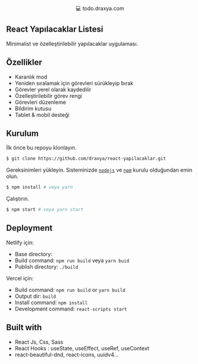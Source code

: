 
<p align="center">
  <p align="center">💻 todo.draxya.com</p>
</p>

## React Yapılacaklar Listesi

Minimalist ve özelleştirilebilir yapılacaklar uygulaması.

## Özellikler

- Karanlık mod
- Yeniden sıralamak için görevleri sürükleyip bırak
- Görevler yerel olarak kaydedilir
- Özelleştirilebilir görev rengi
- Görevleri düzenleme
- Bildirim kutusu
- Tablet & mobil desteği

## Kurulum

İlk önce bu repoyu klonlayın.
```bash
$ git clone https://github.com/draxya/react-yapilacaklar.git
```

Gereksinimleri yükleyin. Sisteminizde [`nodejs`](https://nodejs.org/en/) ve [`npm`](https://www.npmjs.com/) kurulu olduğundan emin olun.
```bash
$ npm install # veya yarn
```

Çalıştırın.
```bash
$ npm start # veya yarn start
```

## Deployment

Netlify için:
- Base directory:
- Build command: ```npm run build``` veya ```yarn buid```
- Publish directory: ```./build```

Vercel için:
- Build command: ```npm run build``` or ```yarn build```
- Output dir: ```build```
- Install command: ```npm install```
- Development command: ```react-scripts start```

## Built with

- React Js, Css, Sass
- React Hooks : useState, useEffect, useRef, useContext
- react-beautiful-dnd, react-icons, uuidv4...

